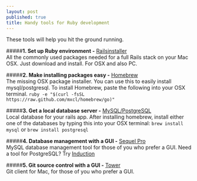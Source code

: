 ```yaml
---
layout: post
published: true
title: Handy tools for Ruby development
---
```

These tools will help you hit the ground running.  

#####**1. Set up Ruby environment -** [Railsinstaller](http://http://railsinstaller.org/)  
All the commonly used packages needed for a full Rails stack on your Mac OSX. Just download and install. For OSX and also PC.  

#####**2. Make installing packages easy -** [Homebrew](http://mxcl.github.com/homebrew/)  
The missing OSX package installer. You can use this to easily install mysql/postgresql. To install Homebrew, paste the following into your OSX terminal.
`ruby -e "$(curl -fsSL https://raw.github.com/mxcl/homebrew/go)"`  

#####**3. Get a local database server -** [MySQL/PostgreSQL](http://www.mysql.com/)  
Local database for your rails app. After installing homebrew, install either one of the databases by typing this into your OSX terminal: `brew install mysql` or `brew install postgresql`

#####**4. Database management with a GUI -** [Sequel Pro](http://www.sequelpro.com/)  
MySQL database management tool for those of you who prefer a GUI. Need a tool for PostgreSQL? Try [Induction](http://inductionapp.com/)

#####**5. Git source control with a GUI -** [Tower](http://www.git-tower.com/)  
Git client for Mac, for those of you who prefer a GUI.

